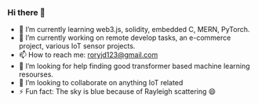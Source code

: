 ### Hi there 👋
- 🌱 I’m currently learning web3.js, solidity, embedded C, MERN, PyTorch.
- 🔭 I’m currently working on remote develop tasks, an e-commerce project, various IoT sensor projects.
- 📫 How to reach me: roryjd123@gmail.com
- 🤔 I’m looking for help finding good transformer based machine learning resourses.
- 👯 I’m looking to collaborate on anything IoT related
- ⚡ Fun fact: The sky is blue because of Rayleigh scattering 😄
<!--
**rd123myb/rd123myb** is a ✨ _special_ ✨ repository because its `README.md` (this file) appears on your GitHub profile.

Here are some ideas to get you started:

- 🔭 I’m currently working on ...
- 🌱 I’m currently learning ...
- 👯 I’m looking to collaborate on anything IoT related

- 📫 How to reach me: roryjd123@gmail.com
- 😄 Pronouns: ...
- ⚡ Fun fact: ...
-->
